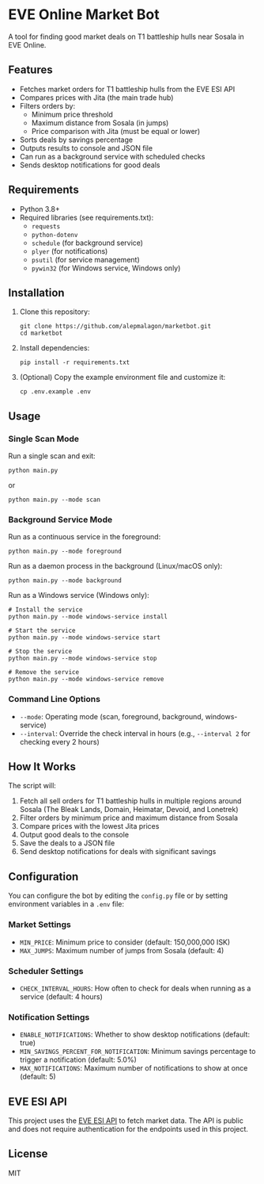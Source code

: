 # EVE Online Market Bot

A tool for finding good market deals on T1 battleship hulls near Sosala in EVE Online.

## Features

- Fetches market orders for T1 battleship hulls from the EVE ESI API
- Compares prices with Jita (the main trade hub)
- Filters orders by:
  - Minimum price threshold
  - Maximum distance from Sosala (in jumps)
  - Price comparison with Jita (must be equal or lower)
- Sorts deals by savings percentage
- Outputs results to console and JSON file
- Can run as a background service with scheduled checks
- Sends desktop notifications for good deals

## Requirements

- Python 3.8+
- Required libraries (see requirements.txt):
  - `requests`
  - `python-dotenv`
  - `schedule` (for background service)
  - `plyer` (for notifications)
  - `psutil` (for service management)
  - `pywin32` (for Windows service, Windows only)

## Installation

1. Clone this repository:
   ```
   git clone https://github.com/alepmalagon/marketbot.git
   cd marketbot
   ```

2. Install dependencies:
   ```
   pip install -r requirements.txt
   ```

3. (Optional) Copy the example environment file and customize it:
   ```
   cp .env.example .env
   ```

## Usage

### Single Scan Mode

Run a single scan and exit:
```
python main.py
```
or
```
python main.py --mode scan
```

### Background Service Mode

Run as a continuous service in the foreground:
```
python main.py --mode foreground
```

Run as a daemon process in the background (Linux/macOS only):
```
python main.py --mode background
```

Run as a Windows service (Windows only):
```
# Install the service
python main.py --mode windows-service install

# Start the service
python main.py --mode windows-service start

# Stop the service
python main.py --mode windows-service stop

# Remove the service
python main.py --mode windows-service remove
```

### Command Line Options

- `--mode`: Operating mode (scan, foreground, background, windows-service)
- `--interval`: Override the check interval in hours (e.g., `--interval 2` for checking every 2 hours)

## How It Works

The script will:
1. Fetch all sell orders for T1 battleship hulls in multiple regions around Sosala (The Bleak Lands, Domain, Heimatar, Devoid, and Lonetrek)
2. Filter orders by minimum price and maximum distance from Sosala
3. Compare prices with the lowest Jita prices
4. Output good deals to the console
5. Save the deals to a JSON file
6. Send desktop notifications for deals with significant savings

## Configuration

You can configure the bot by editing the `config.py` file or by setting environment variables in a `.env` file:

### Market Settings
- `MIN_PRICE`: Minimum price to consider (default: 150,000,000 ISK)
- `MAX_JUMPS`: Maximum number of jumps from Sosala (default: 4)

### Scheduler Settings
- `CHECK_INTERVAL_HOURS`: How often to check for deals when running as a service (default: 4 hours)

### Notification Settings
- `ENABLE_NOTIFICATIONS`: Whether to show desktop notifications (default: true)
- `MIN_SAVINGS_PERCENT_FOR_NOTIFICATION`: Minimum savings percentage to trigger a notification (default: 5.0%)
- `MAX_NOTIFICATIONS`: Maximum number of notifications to show at once (default: 5)

## EVE ESI API

This project uses the [EVE ESI API](https://esi.evetech.net/docs/esi_introduction.html) to fetch market data. The API is public and does not require authentication for the endpoints used in this project.

## License

MIT